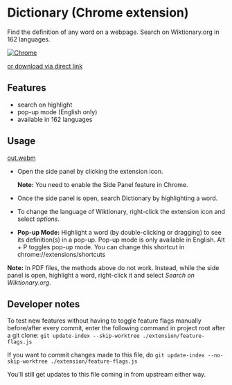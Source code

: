 # Dictionary (Chrome extension)

Find the definition of any word on a webpage. Search on Wiktionary.org in 162 languages.

[![Chrome](https://storage.googleapis.com/web-dev-uploads/image/WlD8wC6g8khYWPJUsQceQkhXSlv1/UV4C4ybeBTsZt43U4xis.png "Chrome")](https://chrome.google.com/webstore/detail/wiktionary/cgeoeehlcbijkefhlmcnoahlelccfndj)

[or download via direct link](https://github.com/danial23/wiktionary-chrome-extension/releases/download/v0.3.2/wiktionary-chrome-extension.crx)

## Features

- search on highlight
- pop-up mode (English only)
- available in 162 languages

## Usage

[out.webm](https://github.com/danial23/wiktionary-chrome-extension/assets/5867710/8ac0ae10-0d3f-4016-b0d9-d95dd054033a)
- Open the side panel by clicking the extension icon.

  **Note:** You need to enable the Side Panel feature in Chrome.
- Once the side panel is open, search Dictionary by highlighting a word.
- To change the language of Wiktionary, right-click the extension icon and select _options_.
- **Pop-up Mode:** Highlight a word (by double-clicking or dragging) to see its definition(s) in a pop-up. Pop-up mode is only available in English. Alt + P toggles pop-up mode. You can change this shortcut in chrome://extensions/shortcuts

**Note:** In PDF files, the methods above do not work. Instead, while the side panel is open, highlight a word, right-click it and select _Search on Wiktionary.org_.

## Developer notes

To test new features without having to toggle feature flags manually before/after every commit, enter the following command in project root after a git clone: `git update-index --skip-worktree ./extension/feature-flags.js`

If you want to commit changes made to this file, do `git update-index --no-skip-worktree ./extension/feature-flags.js`

You'll still get updates to this file coming in from upstream either way.
